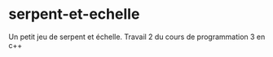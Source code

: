 # serpent-et-echelle
Un petit jeu de serpent et échelle. Travail 2 du cours de programmation 3 en c++
